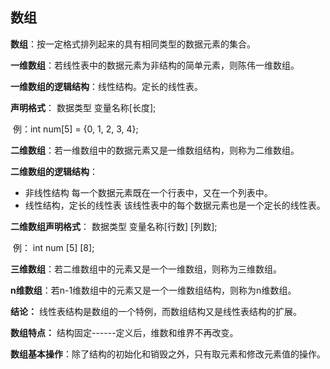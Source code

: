 ## 数组

**数组**：按一定格式排列起来的具有相同类型的数据元素的集合。

**一维数组**：若线性表中的数据元素为非结构的简单元素，则陈伟一维数组。

**一维数组的逻辑结构**：线性结构。定长的线性表。

**声明格式**： 	数据类型    变量名称[长度];

​					例：int num[5] = {0, 1, 2, 3, 4};

 **二维数组**：若一维数组中的数据元素又是一维数组结构，则称为二维数组。

**二维数组的逻辑结构**：

- 非线性结构  每一个数据元素既在一个行表中，又在一个列表中。
- 线性结构，定长的线性表 该线性表中的每个数据元素也是一个定长的线性表。

**二维数组声明格式**： 数据类型   变量名称[行数] [列数];

​					例： int num [5] [8];

**三维数组**：若二维数组中的元素又是一个一维数组，则称为三维数组。

**n维数组**：若n-1维数组中的元素又是一个一维数组结构，则称为n维数组。

**结论：** 线性表结构是数组的一个特例，而数组结构又是线性表结构的扩展。

**数组特点：** 结构固定------定义后，维数和维界不再改变。

**数组基本操作**：除了结构的初始化和销毁之外，只有取元素和修改元素值的操作。